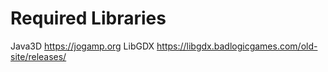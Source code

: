 # Required Libraries
Java3D https://jogamp.org
LibGDX https://libgdx.badlogicgames.com/old-site/releases/
